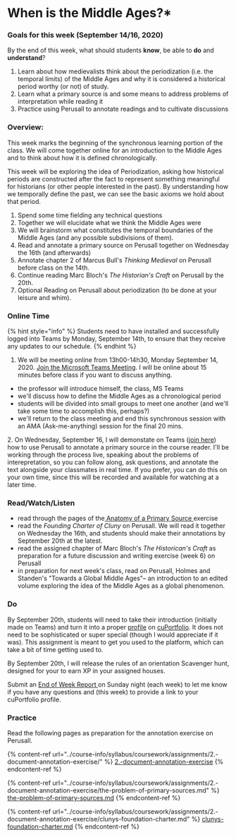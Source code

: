 # When is the Middle Ages?\*

### Goals for this week (September 14/16, 2020)

By the end of this week, what should students **know**, be able to **do** and **understand**?

1. Learn about how medievalists think about the periodization (i.e. the temporal limits) of the Middle Ages and why it is considered a historical period worthy (or not) of study.
2. Learn what a primary source is and some means to address problems of interpretation while reading it
3. Practice using Perusall to annotate readings and to cultivate discussions

### Overview:

This week marks the beginning of the synchronous learning portion of the class. We will come together online for an introduction to the Middle Ages and to think about how it is defined chronologically.&#x20;

This week will be exploring the idea of Periodization, asking how historical periods are constructed after the fact to represent something meaningful for historians (or other people interested in the past). By understanding how we temporally define the past, we can see the basic axioms we hold about that period.&#x20;

1. Spend some time fielding any technical questions
2. Together we will elucidate what we think the Middle Ages were
3. We will brainstorm what constitutes the temporal boundaries of the Middle Ages (and any possible subdivisions of them).&#x20;
4. Read and annotate a primary source on Perusall together on Wednesday the 16th (and afterwards)
5. Annotate chapter 2 of Marcus Bull's _Thinking Medieval_ on Perusall before class on the 14th.
6. Continue reading Marc Bloch's _The Historian's Craft_ on Perusall by the 20th.&#x20;
7. Optional Reading on Perusall about periodization (to be done at your leisure and whim).&#x20;

### **Online Time**

{% hint style="info" %}
Students need to have installed and successfully logged into Teams by Monday, September 14th, to ensure that they receive any updates to our schedule.&#x20;
{% endhint %}

1. We will be meeting online from 13h00-14h30, Monday September 14, 2020.  [Join the Microsoft Teams Meeting](https://teams.microsoft.com/l/meetup-join/19%3a3aa1fa742db944319f92713dd21474ef%40thread.tacv2/1591640213241?context=%7b%22Tid%22%3a%226ad91895-de06-485e-bc51-fce126cc8530%22%2c%22Oid%22%3a%22b8e11e76-90c8-4bf2-a5e3-cca184e3c823%22%7d). I will be online about 15 minutes before class if you want to discuss anything. &#x20;

* the professor will introduce himself, the class, MS Teams&#x20;
* we'll discuss how to define the Middle Ages as a chronological period
* students will be divided into small groups to meet one another (and we'll take some time to accomplish this, perhaps?)
* we'll return to the class meeting and end this synchronous session with an AMA (Ask-me-anything) session for the final 20 mins.

2\. On Wednesday, September 16,  I will demonstate on Teams ([join here](https://teams.microsoft.com/l/meetup-join/19%3a3aa1fa742db944319f92713dd21474ef%40thread.tacv2/1591640213241?context=%7b%22Tid%22%3a%226ad91895-de06-485e-bc51-fce126cc8530%22%2c%22Oid%22%3a%22b8e11e76-90c8-4bf2-a5e3-cca184e3c823%22%7d)) how to use Perusall to annotate a primary source in the course reader. I'll be working through the process live, speaking about the problems of interepretation, so you can follow along, ask questions, and annotate the text alongside your classmates in real time. If you prefer, you can do this on your own time, since this will be recorded and available for watching at a later time.&#x20;

### Read/Watch/Listen

* read through the pages of the[ Anatomy of a Primary Source ](../course-info/syllabus/coursework/assignments/2.-document-annotation-exercise/)exercise
* read the _Founding Charter of Cluny_ on Perusall. We will read it together on Wednesday the 16th, and students should make their annotations by September 20th at the latest.&#x20;
* read the assigned chapter of Marc Bloch's _The Historican's Craft_ as preparation for a future discussion and writing exercise (week 6) on Perusall
* in preparation for next week's class, read on Perusall, Holmes and Standen's "Towards a Global Middle Ages"– an introduction to an edited volume exploring the idea of the Middle Ages as a global phenomenon.

### Do

By September 20th, students will need to take their introduction (initially made on Teams) and turn it into a proper [profile](../course-info/syllabus/coursework/reflections/profile.md) on [cuPortfolio](broken-reference). It does not need to be sophisticated or super special (though I would appreciate if it was). This assignment is meant to get you used to the platform, which can take a bit of time getting used to.&#x20;

By September 20th, I will release the rules of an orientation Scavenger hunt, designed for your to earn XP in your assigned houses.&#x20;

Submit an [End of Week Report ](https://forms.office.com/Pages/ResponsePage.aspx?id=lRjZagbeXki8UfzhJsyFMHYe4bjIkPJLpePMoYTjyCNUQlY3V0pYOVJPQVMzVDJXR05OWjBHT01YQy4u)on Sunday night (each week) to let me know if you have any questions and (this week) to provide a link to your cuPortfolio profile.&#x20;

### Practice

Read the following pages as preparation for the annotation exercise on Perusall.

{% content-ref url="../course-info/syllabus/coursework/assignments/2.-document-annotation-exercise/" %}
[2.-document-annotation-exercise](../course-info/syllabus/coursework/assignments/2.-document-annotation-exercise/)
{% endcontent-ref %}

{% content-ref url="../course-info/syllabus/coursework/assignments/2.-document-annotation-exercise/the-problem-of-primary-sources.md" %}
[the-problem-of-primary-sources.md](../course-info/syllabus/coursework/assignments/2.-document-annotation-exercise/the-problem-of-primary-sources.md)
{% endcontent-ref %}

{% content-ref url="../course-info/syllabus/coursework/assignments/2.-document-annotation-exercise/clunys-foundation-charter.md" %}
[clunys-foundation-charter.md](../course-info/syllabus/coursework/assignments/2.-document-annotation-exercise/clunys-foundation-charter.md)
{% endcontent-ref %}

